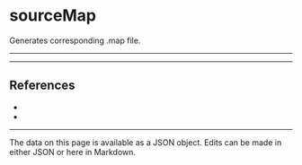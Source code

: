 <!-- Important! Do not modify comment blocks. They are necessary for the transformer to work properly -->

<!-- title -->
# sourceMap

<!-- shortDescription -->
Generates corresponding .map file.

---

<!-- extendedDescription -->


---

<!-- references -->
## References
- []()
- []()
---

<!-- footer -->
The data on this page is available as a JSON object. Edits can be made in either JSON or here in Markdown.
